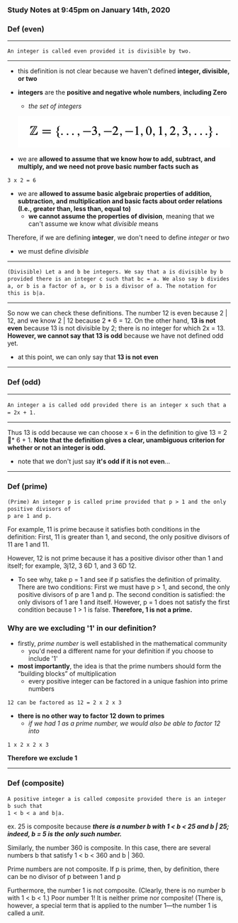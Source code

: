### Study Notes at 9:45pm on January 14th, 2020

### Def (even)

---

```
An integer is called even provided it is divisible by two.
```

---

- this definition is not clear because we haven't defined **integer, divisible, or two**

- **integers** are the **positive and negative whole numbers**, **including Zero**

  -  *the set of integers*

  ![study1](Lect2-img/study1.png)

- we are **allowed to assume that we know how to add, subtract, and multiply, and we need not prove basic number facts such as**

```
3 x 2 = 6
```

- we are **allowed to assume basic algebraic properties of addition, subtraction, and multiplication and basic facts about order relations (I.e., greater than, less than, equal to)**
  - **we cannot assume the properties of division**, meaning that we can't assume we know what *divisible* means

Therefore, if we are defining **integer**, we don't need to define *integer* or *two*

- we must define *divisible*

---

```
(Divisible) Let a and b be integers. We say that a is divisible by b provided there is an integer c such that bc = a. We also say b divides a, or b is a factor of a, or b is a divisor of a. The notation for this is b|a.
```

---

So now we can check these definitions. The number 12 is even because 2 | 12, and we know 2 | 12 because 2 * 6 = 12. On the other hand, **13 is not even** because 13 is not divisible by 2; there is no integer for which 2x = 13. **However, we cannot say that 13 is odd** because we have not defined odd yet. 

- at this point, we can only say that **13 is not even**

---

### Def (odd)

---

```An integer a is called odd provided there is an integer x such that a = 2x + 1.```

---

Thus 13 is odd because we can choose x = 6 in the definition to give 13 = 2 * 6  + 1. **Note that the definition gives a clear, unambiguous criterion for whether or not an integer is odd.**

- note that we don't just say **it's odd if it is not even**...

---

### Def (prime)

```
(Prime) An integer p is called prime provided that p > 1 and the only positive divisors of
p are 1 and p.
```

For example, 11 is prime because it satisfies both conditions in the definition: First, 11 is greater than 1, and second, the only positive divisors of 11 are 1 and 11.

However, 12 is not prime because it has a positive divisor other than 1 and itself; for example, 3j12, 3 6D 1, and 3 6D 12.

- To see why, take p = 1 and see if p satisfies the definition of primality. There are two conditions: First we must have p > 1, and second, the only positive divisors of p are 1 and p. The second condition is satisfied: the only divisors of 1 are 1 and itself. However, p = 1 does not satisfy the first condition because 1 > 1 is false. **Therefore, 1 is not a prime.**

### Why are we excluding '1' in our definition?

- firstly, *prime number* is well established in the mathematical community
  - you'd need a different name for your definition if you choose to include '1'
- **most importantly**, the idea is that the prime numbers should form the “building blocks” of multiplication
  - every positive integer can be factored in a unique fashion into prime numbers

```
12 can be factored as 12 = 2 x 2 x 3	
```

- **there is no other way to factor 12 down to primes**
  - *if we had 1 as a prime number, we would also be able to factor 12 into*

```
1 x 2 x 2 x 3
```

**Therefore we exclude 1**

---

### Def (composite)

```
A positive integer a is called composite provided there is an integer b such that
1 < b < a and b|a.
```

ex. 25 is composite because ***there is a number b with 1 < b < 25 and b | 25; indeed, b = 5 is the only such number.***

Similarly, the number 360 is composite. In this case, there are several numbers b that satisfy 1 < b < 360 and b | 360.

Prime numbers are not composite. If p is prime, then, by definition, there can be no divisor of p between 1 and p 

Furthermore, the number 1 is not composite. (Clearly, there is no number b with 1 < b < 1.) Poor number 1! It is neither prime nor composite! (There is, however, a special term that is applied to the number 1—the number 1 is called a *unit*.